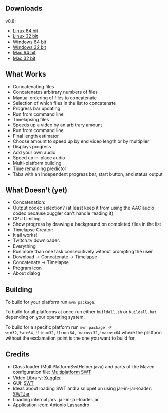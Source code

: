 Downloads
---------
v0.8:
 - [Linux 64 bit](http://code.google.com/p/livestream-processor/downloads/detail?name=Livestream-Processor-v0.8-linux64.jar)
 - [Linux 32 bit](http://code.google.com/p/livestream-processor/downloads/detail?name=Livestream-Processor-v0.8-linux32.jar)
 - [Windows 64 bit](http://code.google.com/p/livestream-processor/downloads/detail?name=Livestream-Processor-v0.8-win64.jar)
 - [Windows 32 bit](http://code.google.com/p/livestream-processor/downloads/detail?name=Livestream-Processor-v0.8-win32.jar)
 - [Mac 64 bit](http://code.google.com/p/livestream-processor/downloads/detail?name=Livestream-Processor-v0.8-mac64.jar)
 - [Mac 32 bit](http://code.google.com/p/livestream-processor/downloads/detail?name=Livestream-Processor-v0.8-mac32.jar)

What Works
----------

 - Concatenating files
  - Concatenates arbitrary numbers of files
  - Manual ordering of files to concatenate
  - Selection of which files in the list to concatenate
  - Progress bar updating
  - Run from command line
 - Timelapsing files
  - Speeds up a video by an arbitrary amount
  - Run from command line
  - Final length estimator
  - Choose amount to speed up by end video length or by multiplier
  - Displays progress
  - Add your own audio
  - Speed up in-place audio
 - Multi-platform building
 - Time remaining predictor
 - Tabs with an independent progress bar, start button, and status output

What Doesn't (yet)
------------------

 - Concatenation:
  - Output codec selection? (at least keep it from using the AAC audio codec because xuggler can't handle reading it)
  - CPU Limiting
  - Show progress by drawing a background on completed files in the list
 - Timelapse Creator:
  - It all works!
 - Twitch.tv downloader:
  - Everything
 - Run more than one task consecutively without prompting the user
  - Download -> Concatenate -> Timelapse
  - Concatenate -> Timelapse
 - Program Icon
 - About dialog

Building
--------

To build for your platform run `mvn package`.

To build for all platforms at once run either `buildall.sh` or `buildall.bat` depending on your operating system.

To build for a specific platform run `mvn package -P win32,!win64,!linux32,!linux64,!macosx32,!macosx64` where the platform without the exclamation point is the one you want to build for.

Credits
-------

 - Class loader (MultiPlatformSwtHelper.java) and parts of the Maven configuration file: [Multiplatform SWT](https://github.com/jendap/multiplatform-swt)
 - Video Library: [Xuggler](http://www.xuggle.com/xuggler/)
 - GUI: [SWT](http://www.eclipse.org/swt/)
 - Ideas about loading SWT and a snippet on using jar-in-jar-loader: [SWTJar](http://mchr3k.github.com/swtjar/)
 - Loading internal jars: jar-in-jar-loader.jar
 - Application icon: Antonio Lassandro
